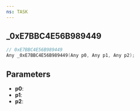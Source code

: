 ```yaml
---
ns: TASK
---
```

## _0xE7BBC4E56B989449

```c
// 0xE7BBC4E56B989449
Any _0xE7BBC4E56B989449(Any p0, Any p1, Any p2);
```

## Parameters
* **p0**:
* **p1**:
* **p2**:

